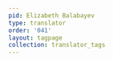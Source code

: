 ```yaml
---
pid: Elizabeth Balabayev
type: translator
order: '041'
layout: tagpage
collection: translator_tags
---
```

